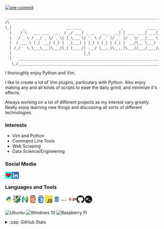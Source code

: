 [![pre-commit](https://img.shields.io/badge/pre--commit-enabled-brightgreen?logo=pre-commit&logoColor=white)](https://github.com/pre-commit/pre-commit)

``` txt
 _______________________________________________________________________________________
/\                                                                                      \
\_|     _                   __ ____                  _           ____ _____ ____ _____  |
  |    / \   ___ ___  ___  / _/ ___| _ __   __ _  __| | ___  ___| ___|___  | ___|___  | |
  |   / _ \ / __/ _ \/ _ \| |_\___ \| '_ \ / _` |/ _` |/ _ \/ __|___ \  / /|___ \  / /  |
  |  / ___ \ (_|  __/ (_) |  _|___) | |_) | (_| | (_| |  __/\__ \___) |/ /  ___) |/ /   |
  | /_/   \_\___\___|\___/|_| |____/| .__/ \__,_|\__,_|\___||___/____//_/  |____//_/    |
  |                                 |_|                                                 |
  |   __________________________________________________________________________________|_
   \_/____________________________________________________________________________________/
```

I thoroughly enjoy Python and Vim.

I like to create a lot of Vim plugins, particulary with Python. Also enjoy making any and all kinds of scripts to ease the daily grind, and minimize it's effects.

Always working on a lot of different projects as my interest vary greatly. Really enjoy learning new things and discussing all sorts of different technologies.

### Interests

* Vim and Python
* Command Line Tools
* Web Scraping
* Data Science/Engineering

### Social Media

[<img align="left" alt="kyleldavis.com" width="22px" src="https://github.com/AceofSpades5757/AceofSpades5757/blob/main/website.png">][website]
[<img align="left" alt="LinkedIn | Kyle L. Davis" width="27px" src="https://github.com/AceofSpades5757/AceofSpades5757/blob/main/linkedin.png">][linkedin]

<br>

### Languages and Tools

<img align="left" alt="Python" width="26px" src="https://github.com/github/explore/blob/main/topics/python/python.png">
<img align="left" alt="Vim" width="26px" src="https://github.com/github/explore/blob/main/topics/vim/vim.png">
<img align="left" alt="Neovim" width="26px" src="https://github.com/github/explore/blob/main/topics/neovim/neovim.png">

<img align="left" alt="HTML5" width="26px" src="https://raw.githubusercontent.com/github/explore/80688e429a7d4ef2fca1e82350fe8e3517d3494d/topics/html/html.png">
<img align="left" alt="CSS3" width="26px" src="https://raw.githubusercontent.com/github/explore/80688e429a7d4ef2fca1e82350fe8e3517d3494d/topics/css/css.png">
<img align="left" alt="JavaScript" width="26px" src="https://raw.githubusercontent.com/github/explore/80688e429a7d4ef2fca1e82350fe8e3517d3494d/topics/javascript/javascript.png">

<img align="left" alt="SQL" width="26px" src="https://raw.githubusercontent.com/github/explore/80688e429a7d4ef2fca1e82350fe8e3517d3494d/topics/sql/sql.png">
<img align="left" alt="MySQL" width="26px" src="https://raw.githubusercontent.com/github/explore/80688e429a7d4ef2fca1e82350fe8e3517d3494d/topics/mysql/mysql.png">

<img align="left" alt="Git" width="26px" src="https://raw.githubusercontent.com/github/explore/80688e429a7d4ef2fca1e82350fe8e3517d3494d/topics/git/git.png">
<!--<img align="left" alt="GitHub" width="26px" src="https://raw.githubusercontent.com/github/explore/78df643247d429f6cc873026c0622819ad797942/topics/github/github.png">-->
<img align="left" alt="GitHub" width="26px" src="https://github.com/AceofSpades5757/AceofSpades5757/blob/main/github_dark.png">
<img align="left" alt="Terminal" width="26px" src="https://raw.githubusercontent.com/github/explore/80688e429a7d4ef2fca1e82350fe8e3517d3494d/topics/terminal/terminal.png">


<br><br>


![Ubuntu](https://img.shields.io/badge/Ubuntu-E95420?style=for-the-badge&logo=ubuntu&logoColor=white)
![Windows 10](https://img.shields.io/badge/Windows-0078D6?style=for-the-badge&logo=windows&logoColor=white)
![Raspberry Pi](https://img.shields.io/badge/-RaspberryPi-C51A4A?style=for-the-badge&logo=Raspberry-Pi)


<details>
  <summary>:zap: GitHub Stats</summary>

  ![Anurag's GitHub stats](https://github-readme-stats.vercel.app/api?username=AceofSpades5757&count_private=true&theme=blue-green&show_icons=true)

</details>


<!-- Definitions -->
[website]: https://kyleldavis.com
[linkedin]: https://www.linkedin.com/in/kyle-l-davis/
